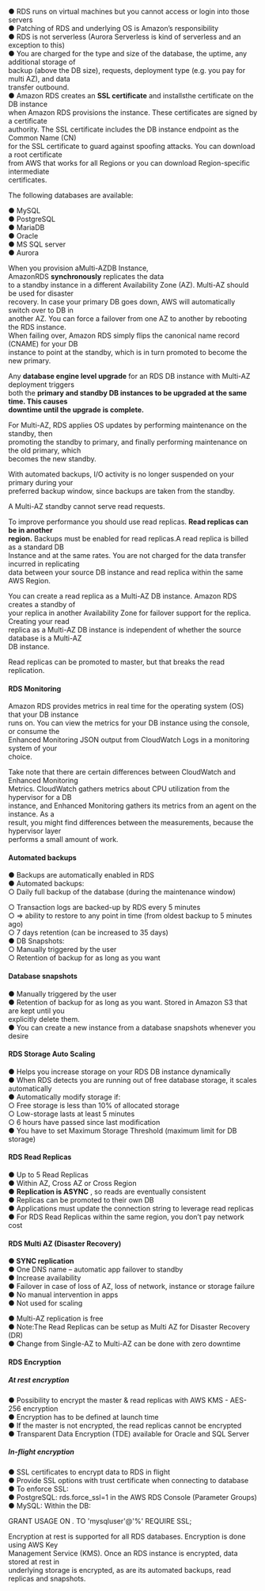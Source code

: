 ● RDS runs on virtual machines but you cannot access or login into those servers  
● Patching of RDS and underlying OS is Amazon’s responsibility  
● RDS is not serverless (Aurora Serverless is kind of serverless and an exception to this)  
● You are charged for the type and size of the database, the uptime, any additional storage of  
backup (above the DB size), requests, deployment type (e.g. you pay for multi AZ), and data  
transfer outbound.  
● Amazon RDS creates an **SSL certificate** and installsthe certificate on the DB instance  
when Amazon RDS provisions the instance. These certificates are signed by a certificate  
authority. The SSL certificate includes the DB instance endpoint as the Common Name (CN)  
for the SSL certificate to guard against spoofing attacks. You can download a root certificate  
from AWS that works for all Regions or you can download Region-specific intermediate  
certificates.

The following databases are available:

● MySQL  
● PostgreSQL  
● MariaDB  
● Oracle  
● MS SQL server  
● Aurora

When you provision aMulti-AZDB Instance, AmazonRDS **synchronously** replicates the data  
to a standby instance in a different Availability Zone (AZ). Multi-AZ should be used for disaster  
recovery. In case your primary DB goes down, AWS will automatically switch over to DB in  
another AZ. You can force a failover from one AZ to another by rebooting the RDS instance.  
When failing over, Amazon RDS simply flips the canonical name record (CNAME) for your DB  
instance to point at the standby, which is in turn promoted to become the new primary.

Any **database engine level upgrade** for an RDS DB instance with Multi-AZ deployment triggers  
both the **primary and standby DB instances to be upgraded at the same time. This causes  
downtime until the upgrade is complete.**

For Multi-AZ, RDS applies OS updates by performing maintenance on the standby, then  
promoting the standby to primary, and finally performing maintenance on the old primary, which  
becomes the new standby.

With automated backups, I/O activity is no longer suspended on your primary during your  
preferred backup window, since backups are taken from the standby.

A Multi-AZ standby cannot serve read requests.

To improve performance you should use read replicas. **Read replicas can be in another  
region.** Backups must be enabled for read replicas.A read replica is billed as a standard DB  
Instance and at the same rates. You are not charged for the data transfer incurred in replicating  
data between your source DB instance and read replica within the same AWS Region.

You can create a read replica as a Multi-AZ DB instance. Amazon RDS creates a standby of  
your replica in another Availability Zone for failover support for the replica. Creating your read  
replica as a Multi-AZ DB instance is independent of whether the source database is a Multi-AZ  
DB instance.

Read replicas can be promoted to master, but that breaks the read replication.

#### RDS Monitoring

Amazon RDS provides metrics in real time for the operating system (OS) that your DB instance  
runs on. You can view the metrics for your DB instance using the console, or consume the  
Enhanced Monitoring JSON output from CloudWatch Logs in a monitoring system of your  
choice.

Take note that there are certain differences between CloudWatch and Enhanced Monitoring  
Metrics. CloudWatch gathers metrics about CPU utilization from the hypervisor for a DB  
instance, and Enhanced Monitoring gathers its metrics from an agent on the instance. As a  
result, you might find differences between the measurements, because the hypervisor layer  
performs a small amount of work.

#### Automated backups

● Backups are automatically enabled in RDS  
● Automated backups:  
○ Daily full backup of the database (during the maintenance window)

○ Transaction logs are backed-up by RDS every 5 minutes  
○ => ability to restore to any point in time (from oldest backup to 5 minutes ago)  
○ 7 days retention (can be increased to 35 days)  
● DB Snapshots:  
○ Manually triggered by the user  
○ Retention of backup for as long as you want

#### Database snapshots

● Manually triggered by the user  
● Retention of backup for as long as you want. Stored in Amazon S3 that are kept until you  
explicitly delete them.  
● You can create a new instance from a database snapshots whenever you desire

#### RDS Storage Auto Scaling

● Helps you increase storage on your RDS DB instance dynamically  
● When RDS detects you are running out of free database storage, it scales automatically  
● Automatically modify storage if:  
○ Free storage is less than 10% of allocated storage  
○ Low-storage lasts at least 5 minutes  
○ 6 hours have passed since last modification  
● You have to set Maximum Storage Threshold (maximum limit for DB storage)

#### RDS Read Replicas

● Up to 5 Read Replicas  
● Within AZ, Cross AZ or Cross Region  
● **Replication is ASYNC** , so reads are eventually consistent  
● Replicas can be promoted to their own DB  
● Applications must update the connection string to leverage read replicas  
● For RDS Read Replicas within the same region, you don’t pay network cost

#### RDS Multi AZ (Disaster Recovery)

**● SYNC replication**  
● One DNS name – automatic app failover to standby  
● Increase availability  
● Failover in case of loss of AZ, loss of network, instance or storage failure  
● No manual intervention in apps  
● Not used for scaling

● Multi-AZ replication is free  
● Note:The Read Replicas can be setup as Multi AZ for Disaster Recovery (DR)  
● Change from Single-AZ to Multi-AZ can be done with zero downtime

#### RDS Encryption

##### At rest encryption

● Possibility to encrypt the master & read replicas with AWS KMS - AES-256 encryption  
● Encryption has to be defined at launch time  
● If the master is not encrypted, the read replicas cannot be encrypted  
● Transparent Data Encryption (TDE) available for Oracle and SQL Server

##### In-flight encryption

● SSL certificates to encrypt data to RDS in flight  
● Provide SSL options with trust certificate when connecting to database  
● To enforce SSL:  
● PostgreSQL: rds.force_ssl=1 in the AWS RDS Console (Parameter Groups)  
● MySQL: Within the DB:

GRANT USAGE ON _._ TO 'mysqluser'@'%' REQUIRE SSL;

Encryption at rest is supported for all RDS databases. Encryption is done using AWS Key  
Management Service (KMS). Once an RDS instance is encrypted, data stored at rest in  
underlying storage is encrypted, as are its automated backups, read replicas and snapshots.